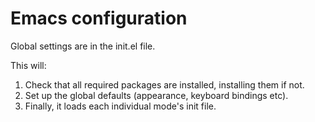 # Emacs configuration

Global settings are in the init.el file.

This will:

1. Check that all required packages are installed, installing them if not.
1. Set up the global defaults (appearance, keyboard bindings etc).
1. Finally, it loads each individual mode's init file.

